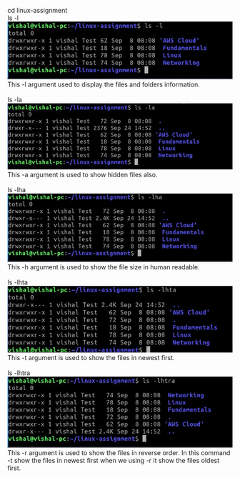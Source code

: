 cd linux-assignment<br>ls -l<br>
<img src="lin-assignment2.jpg"><br>
This -l argument used to display the files and folders information.<br><br>
ls -la<br><img src="lin-assignment2(ii).jpg"><br>This -a argument is used to show hidden files also.<br><br>ls -lha<br><img src="lin-assignment2(iii).jpg"><br>This -h argument is used to show the file size in human readable.<br><br>ls -lhta<br><img src="lin-assignment2(iv).jpg"><br>
This -t argument is used to show the files in newest first.<br><br>ls -lhtra<br><img src="lin-assignment2(v).jpg"><br>
This -r argument is used to show the files in reverse order. In this command -t show the files in newest first when we using -r it show the files oldest first.